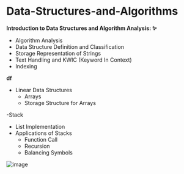 # Data-Structures-and-Algorithms




**Introduction to Data Structures and Algorithm Analysis:  ✨**

- Algorithm Analysis
- Data Structure Definition and Classification
- Storage Representation of Strings
- Text Handling and KWIC (Keyword In Context)
- Indexing


**df**

- Linear Data Structures
    - Arrays
    - Storage Structure for Arrays
 
-Stack
  - List Implementation
  - Applications of Stacks
    - Function Call
    - Recursion
    - Balancing Symbols





![image](https://github.com/developedbyjk/Data-Structures-and-Algorithms/assets/71823598/dba20bbd-dfb1-484b-bc1f-0d7669869112)
